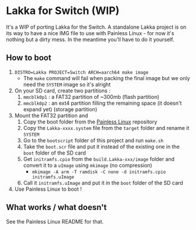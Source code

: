 # Lakka for Switch (WIP)

It's a WIP of porting Lakka for the Switch. A standalone Lakka project is on its way to have a nice IMG file to use with Painless Linux - for now it's nothing but a dirty mess. In the meantime you'll have to do it yourself.

## How to boot

1. `DISTRO=Lakka PROJECT=Switch ARCH=aarch64 make image`
    * The `make` command will fail when packing the final image but we only need the `SYSTEM` image so it's alright
2. On your SD card, create two partitions :
    1. `mmcblk0p1` : a FAT32 partition of ~300mb (flash partition)
    2. `mmcblk0p2` : an ext4 partition filling the remaining space (it doesn't expand yet) (storage partition)
3. Mount the FAT32 partition and
    1. Copy the boot folder from the [Painless Linux](https://github.com/natinusala/painless-linux) repository
    2. Copy the `Lakka-xxxx.system` file from the `target` folder and rename it `SYSTEM`
    3. Go to the `bootscript` folder of this project and run `make.sh`
    4. Take the `boot.scr` file and put it instead of the existing one in the `boot` folder of the SD card
    5. Get `initramfs.cpio` from the `build.Lakka-xxx/image` folder and convert it to a `uImage` using `mkimage` (no compression)
        * `mkimage -A arm -T ramdisk -C none -d initramfs.cpio initramfs.uImage`
    6. Call it `initramfs.uImage` and put it in the `boot` folder of the SD card
4. Use Painless Linux to boot !

## What works / what doesn't

See the Painless Linux README for that.
